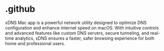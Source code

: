 # .github
xDNS Mac app is a powerful network utility designed to optimize DNS configuration and enhance internet speed on macOS. With intuitive controls and advanced features like custom DNS servers, secure tunneling, and real-time analytics, xDNS ensures a faster, safer browsing experience for both home and professional users.
